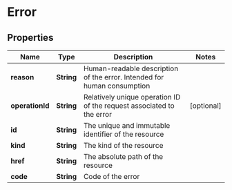 

# Error


## Properties

Name | Type | Description | Notes
------------ | ------------- | ------------- | -------------
**reason** | **String** | Human-readable description of the error. Intended for human consumption | 
**operationId** | **String** | Relatively unique operation ID of the request associated to the error |  [optional]
**id** | **String** | The unique and immutable identifier of the resource | 
**kind** | **String** | The kind of the resource | 
**href** | **String** | The absolute path of the resource | 
**code** | **String** | Code of the error | 



